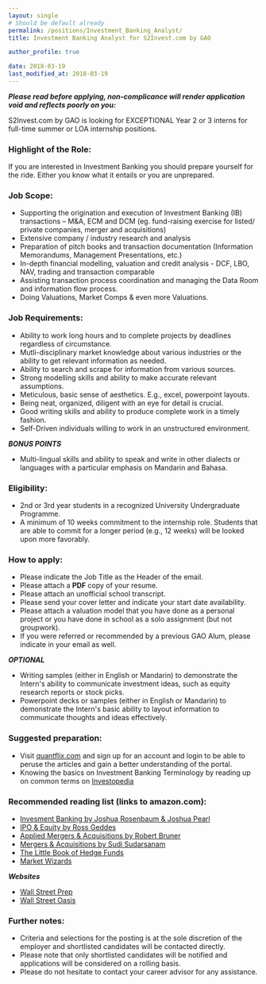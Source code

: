 ```yaml
---
layout: single
# Should be default already 
permalink: /positions/Investment_Banking_Analyst/
title: Investment Banking Analyst for S2Invest.com by GAO

author_profile: true

date: 2018-03-19
last_modified_at: 2018-03-19
---
```


_**Please read before applying, non-complicance will render application void and reflects poorly on you:**_

S2Invest.com by GAO is looking for EXCEPTIONAL Year 2 or 3 interns for full-time summer or LOA internship positions. 

### Highlight of the Role:
If you are interested in Investment Banking you should prepare yourself for the ride.  Either you know what it entails or you are unprepared.

### Job Scope: 
- Supporting the origination and execution of Investment Banking (IB) transactions – M&A, ECM and DCM
(eg. fund-raising exercise for listed/ private companies, merger and acquisitions)
- Extensive company / industry research and analysis
- Preparation of pitch books and transaction documentation (Information Memorandums, Management Presentations, etc.)
- In-depth financial modelling, valuation and credit analysis - DCF, LBO, NAV, trading and transaction comparable
- Assisting transaction process coordination and managing the Data Room and information flow process.
- Doing Valuations, Market Comps & even more Valuations.

### Job Requirements: 
- Ability to work long hours and to complete projects by deadlines regardless of circumstance.
- Mutli-disciplinary market knowledge about various industries or the ability to get relevant information as needed.
- Ability to search and scrape for information from various sources.
- Strong modelling skills and ability to make accurate relevant assumptions. 
- Meticulous, basic sense of aesthetics. E.g., excel, powerpoint layouts.  
- Being neat, organized, diligent with an eye for detail is crucial.
- Good writing skills and ability to produce complete work in a timely fashion.
- Self-Driven individuals willing to work in an unstructured environment.

_**BONUS POINTS**_
- Multi-lingual skills and ability to speak and write in other dialects or languages with a particular emphasis on Mandarin and Bahasa.

### Eligibility:
- 2nd or 3rd year students in a recognized University Undergraduate Programme.
- A minimum of 10 weeks commitment to the internship role.  Students that are able to commit for a longer period (e.g., 12 weeks) will be looked upon more favorably.

### How to apply:
- Please indicate the Job Title as the Header of the email.
- Please attach a **PDF** copy of your resume.
- Please attach an unofficial school transcript.
- Please send your cover letter and indicate your start date availability.
- Please attach a valuation model that you have done as a personal project or you have done in school as a solo assignment (but not groupwork).
- If you were referred or recommended by a previous GAO Alum, please indicate in your email as well.

_**OPTIONAL**_
- Writing samples (either in English or Mandarin) to demonstrate the Intern's ability to communicate investment ideas, such as equity research reports or stock picks.
- Powerpoint decks or samples (either in English or Mandarin) to demonstrate the Intern's basic ability to layout information to communicate thoughts and ideas effectively.

### Suggested preparation:
- Visit [quantflix.com](https://quantflix.com) and sign up for an account and login to be able to peruse the articles and gain a better understanding of the portal.
- Knowing the basics on Investment Banking Terminology by reading up on common terms on [Investopedia](https://www.investopedia.com/articles/personal-finance/042215/what-do-investment-bankers-really-do.asp)

### Recommended reading list (links to amazon.com):
- [Invesment Banking by Joshua Rosenbaum & Joshua Pearl](https://www.amazon.com/Investment-Banking-Valuation-Leveraged-Acquisitions/dp/1118656210)
- [IPO & Equity by Ross Geddes](https://www.amazon.com/Offerings-Securities-Institute-Capital-Markets/dp/0750655380)
- [Applied Mergers & Acquisitions by Robert Bruner](https://www.amazon.com/Applied-Mergers-Acquisitions-Robert-Bruner/dp/0471395056)
- [Mergers & Acquisitions by Sudi Sudarsanam](https://www.amazon.com/Creating-Value-Mergers-Acquisitions-Sudarsanam-ebook/dp/B00IZ07W12)
- [The Little Book of Hedge Funds](https://www.amazon.com/Little-Book-Hedge-Funds/dp/1118099672)
- [Market Wizards](https://www.amazon.com/Market-Wizards-Interviews-Top-Traders/dp/0135560934)

_**Websites**_
- [Wall Street Prep](https://www.wallstreetprep.com/)
- [Wall Street Oasis](https://www.wallstreetoasis.com/)

### Further notes:
- Criteria and selections for the posting is at the sole discretion of the employer and shortlisted candidates will be contacted directly.
- Please note that only shortlisted candidates will be notified and applications will be considered on a rolling basis.
- Please do not hesitate to contact your career advisor for any assistance.
